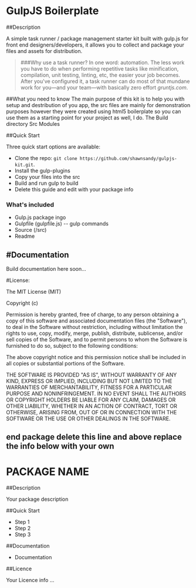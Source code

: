 GulpJS Boilerplate
============

##Description

A simple task runner / package management starter kit built with gulp.js for front end designers/developers, it allows you to collect and package your files and assets for distribution.

>###Why use a task runner?
>In one word: automation. The less work you have to do when performing repetitive tasks like minification, compilation, unit testing, linting, etc, the easier your job becomes. After you've configured it, a task runner can do most of that mundane work for you—and your team—with basically zero effort *gruntjs.com*.
>

##What you need to know
The main purpose of this kit is to help you with setup and destribution of you app, the src files are mainly for demonstration purposes however they were created using html5 boilerplate so you can use them as a starting point for your project as well, I do.
The Build directory
Src
Modules


##Quick Start

Three quick start options are available:

- Clone the repo: `git clone https://github.com/shawnsandy/gulpjs-kit.git`.
- Install the gulp-plugins
- Copy your files into the src
- Build and run gulp to build
- Delete this guide and edit with your package info

### What's included

- Gulp.js package ingo
- Gulpfile (gulpfile.js) -- gulp commands
- Source (/src)
- Readme

#Documentation
--------------

Build documentation here soon...

#License:

 The MIT License (MIT)

 Copyright (c) <year> <copyright holders>

 Permission is hereby granted, free of charge, to any person obtaining a copy
 of this software and associated documentation files (the "Software"), to deal
 in the Software without restriction, including without limitation the rights
 to use, copy, modify, merge, publish, distribute, sublicense, and/or sell
 copies of the Software, and to permit persons to whom the Software is
 furnished to do so, subject to the following conditions:

 The above copyright notice and this permission notice shall be included in
 all copies or substantial portions of the Software.

 THE SOFTWARE IS PROVIDED "AS IS", WITHOUT WARRANTY OF ANY KIND, EXPRESS OR
 IMPLIED, INCLUDING BUT NOT LIMITED TO THE WARRANTIES OF MERCHANTABILITY,
 FITNESS FOR A PARTICULAR PURPOSE AND NONINFRINGEMENT. IN NO EVENT SHALL THE
 AUTHORS OR COPYRIGHT HOLDERS BE LIABLE FOR ANY CLAIM, DAMAGES OR OTHER
 LIABILITY, WHETHER IN AN ACTION OF CONTRACT, TORT OR OTHERWISE, ARISING FROM,
 OUT OF OR IN CONNECTION WITH THE SOFTWARE OR THE USE OR OTHER DEALINGS IN
 THE SOFTWARE.

end package delete this line and above replace the info below with your own
----------------------------------------------------------------

PACKAGE NAME
============


##Description

Your package description

##Quick Start

- Step 1
- Step 2
- Step 3

##Documentation

- Documentation

##Licence

Your Licence info ...

